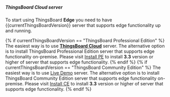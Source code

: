 ##### ThingsBoard Cloud server 

To start using ThingsBoard **Edge** you need to have {{currentThingsBoardVersion}} server that supports edge functionality up and running. 

{% if currentThingsBoardVersion == "ThingsBoard Professional Edition" %}
The easiest way is to use [**ThingsBoard Cloud**](https://thingsboard.cloud/signup) server.
The alternative option is to install ThingsBoard Professional Edition server that supports edge functionality on-premise.
Please visit [Install PE](/docs/user-guide/install/pe/installation-options/) to install **3.3** version or higher of server that supports edge functionality.
{% endif %}
{% if currentThingsBoardVersion == "ThingsBoard Community Edition" %}
The easiest way is to use [Live Demo](https://demo.thingsboard.io/signup) server.
The alternative option is to install ThingsBoard Community Edition server that supports edge functionality on-premise.
Please visit [Install CE](/docs/user-guide/install/installation-options/) to install **3.3** version or higher of server that supports edge functionality.
{% endif %}